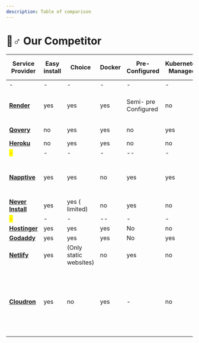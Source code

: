 ```yaml
---
description: Table of comparison
---
```


# 🏃♂ Our Competitor



<table><thead><tr><th width="132">Service Provider</th><th width="119">Easy install</th><th width="88">Choice</th><th>Docker</th><th width="141">Pre-Configured</th><th>Kubernetes Managed</th><th>Dashboarding</th><th>Environment Value</th><th width="159">App Limit( version free)</th><th>Verification</th></tr></thead><tbody><tr><td>-</td><td>-</td><td>-</td><td>-</td><td>-</td><td>-</td><td>-</td><td>-</td><td>-</td><td>-</td></tr><tr><td><a href="https://render.com/docs/free"><strong>Render</strong></a></td><td>yes</td><td>yes</td><td>yes</td><td>Semi- pre Configured</td><td>no</td><td>yes</td><td>yes</td><td>7<strong>50 Free instance hours</strong> to each user</td><td>Email</td></tr><tr><td><a href="https://www.qovery.com/solutions/kubernetes-for-developers"><strong>Qovery</strong></a></td><td>no</td><td>yes</td><td>yes</td><td>no</td><td>yes</td><td>yes</td><td>yes</td><td>Up to 100 deployments</td><td>Email + invitation</td></tr><tr><td><a href="https://www.heroku.com/"><strong>Heroku</strong></a></td><td>no</td><td>yes</td><td>yes</td><td>no</td><td>no</td><td>yes</td><td>yes</td><td>-</td><td>email</td></tr><tr><td><mark style="color:orange;"><strong>-</strong></mark></td><td>-</td><td>-</td><td>-</td><td>--</td><td>-</td><td>-</td><td>-</td><td>-</td><td>-</td></tr><tr><td><a href="https://napptive.com/"><strong>Napptive</strong></a></td><td>yes</td><td>yes</td><td>no</td><td>yes</td><td>yes</td><td>yes</td><td>yes</td><td>applications will be shutdown after 24 hours.</td><td>email</td></tr><tr><td><a href="https://neverinstall.com/"><strong>Never Install</strong></a></td><td>yes</td><td>yes ( limited)</td><td>no</td><td>yes</td><td>no</td><td>yes</td><td>no</td><td>upto 100 GB</td><td>email</td></tr><tr><td><mark style="color:orange;"><strong>-</strong></mark></td><td>-</td><td>-</td><td>--</td><td>-</td><td>-</td><td>-</td><td>-</td><td>-</td><td>-</td></tr><tr><td><a href="https://www.hostinger.in/"><strong>Hostinger</strong></a></td><td>yes</td><td>yes</td><td>yes</td><td>No</td><td>no</td><td>yes</td><td>yes</td><td>-</td><td>Email</td></tr><tr><td><a href="https://www.godaddy.com/en-in/offers/godaddy?isc=INGDYGON1&#x26;countryview=1&#x26;currencyType=INR&#x26;cdtl=c_17587465569.g_141169717394.k_aud-763472571302:kwd-28083878494.a_606499724765.d_c.ctv_g&#x26;bnb=b&#x26;gad=1&#x26;gclid=CjwKCAjwvfmoBhAwEiwAG2tqzJOfEcpPYdYKg8TLvCA4F2NcZY9yKBql23cXlsEYTuD723uN7am1ehoC5rIQAvD_BwE"><strong>Godaddy</strong></a></td><td>yes</td><td>yes</td><td>yes</td><td>No</td><td>yes</td><td>yes</td><td>no</td><td>-</td><td>Email</td></tr><tr><td><a href="https://www.netlify.com/"><strong>Netlify</strong></a></td><td>yes</td><td>(Only static websites)</td><td>no</td><td>yes</td><td>no</td><td>no</td><td>yes</td><td>500 sites</td><td>Email + Identity card</td></tr><tr><td><a href="https://www.cloudron.io/"><strong>Cloudron</strong></a></td><td>yes</td><td>no</td><td>yes</td><td>-</td><td>no</td><td>no</td><td>yes</td><td>All apps are run with a memory limit to ensure that no app can bring down the whole Cloudron.</td><td>Email</td></tr></tbody></table>


